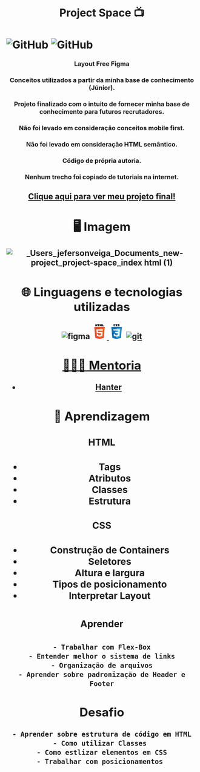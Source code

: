 <h1 align="center">Project Space 📺<h1/>

  <img alt="GitHub" src="https://img.shields.io/github/license/jveiiga/project_space">
  <img alt="GitHub" src="https://img.shields.io/badge/jveiiga-project%20space-yellow">
 
<h3 align="center">Layout Free Figma<h3/> 
<h3 align="center">Conceitos utilizados a partir da minha base de conhecimento (Júnior).<h3/>
<h3 align="center">Projeto finalizado com o intuito de fornecer minha base de conhecimento para futuros recrutadores.<h3/>
<h3 align="center">Não foi levado em consideração conceitos mobile first.<h3/>
<h3 align="center">Não foi levado em consideração HTML semântico.<h3/>
<h3 align="center">Código de própria autoria.<h3/>
<h3 align="center">Nenhum trecho foi copiado de tutoriais na internet.<h3/>

<h2 align="center"><a href="">Clique aqui para ver meu projeto final!<a/><h2> 
  
## 🖥  Imagem
 
![_Users_jefersonveiga_Documents_new-project_project-space_index html (1)](https://user-images.githubusercontent.com/57195630/126698160-a565d12d-948f-480c-9fe6-cf74b46a505e.png)

## 🌐 Linguagens e tecnologias utilizadas
<img src="https://www.vectorlogo.zone/logos/figma/figma-icon.svg" alt="figma" width="40" height="40"/> 
<a href="https://github.com/jveiiga/project_space/blob/main/index.html" target="_blank"> <img src="https://raw.githubusercontent.com/devicons/devicon/master/icons/html5/html5-original-wordmark.svg"  alt="html5" width="40" height="40" /> <a/> 
<img src="https://raw.githubusercontent.com/devicons/devicon/master/icons/css3/css3-original-wordmark.svg" alt="css3" width="40" height="40"/> </a> <a href="https://www.w3.org/html/" target="_blank"> 
<img src="https://www.vectorlogo.zone/logos/git-scm/git-scm-icon.svg" alt="git" width="40" height="40"/>

## 👨🏻‍🏫 Mentoria

- <a href="https://github.com/hanters">Hanter<a/>
  
## 🌱 Aprendizagem
  
<h3>HTML<h3/>
  
  - Tags
  - Atributos 
  - Classes
  - Estrutura 
  
<h3>CSS<h3/>

   - Construção de Containers 
   - Seletores
   - Altura e largura 
   - Tipos de posicionamento 
   - Interpretar Layout
  
 ## <h3>Aprender<h3/>
    - Trabalhar com Flex-Box
    - Entender melhor o sistema de links
    - Organização de arquivos
    - Aprender sobre padronização de Header e Footer
    
 ## Desafio
    - Aprender sobre estrutura de código em HTML
    - Como utilizar Classes 
    - Como estlizar elementos em CSS
    - Trabalhar com posicionamentos 


 
